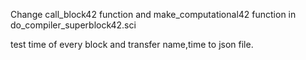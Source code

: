 Change call_block42 function and make_computational42 function in do_compiler_superblock42.sci

test time of every block and transfer name,time to json file.
